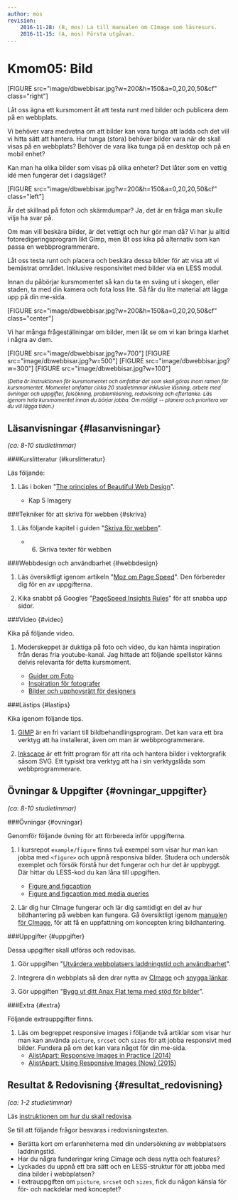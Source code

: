 ```yaml
---
author: mos
revision:
    2016-11-28: (B, mos) La till manualen om CImage som läsresurs.
    2016-11-15: (A, mos) Första utgåvan.
...
```

Kmom05: Bild
====================================

[FIGURE src="image/dbwebbisar.jpg?w=200&h=150&a=0,20,20,50&cf" class="right"]

Låt oss ägna ett kursmoment åt att testa runt med bilder och publicera dem på en webbplats.

Vi behöver vara medvetna om att bilder kan vara tunga att ladda och det vill vi hitta sätt att hantera. Hur tunga (stora) behöver bilder vara när de skall visas på en webbplats? Behöver de vara lika tunga på en desktop och på en mobil enhet?

Kan man ha olika bilder som visas på olika enheter? Det låter som en vettig idé men fungerar det i dagsläget?

<!--more-->

[FIGURE src="image/dbwebbisar.jpg?w=200&h=150&a=0,20,20,50&cf" class="left"]

Är det skillnad på foton och skärmdumpar? Ja, det är en fråga man skulle vilja ha svar på.

Om man vill beskära bilder, är det vettigt och hur gör man då? Vi har ju alltid fotoredigeringsprogram likt Gimp, men låt oss kika på alternativ som kan passa en webbprogrammerare.

Låt oss testa runt och placera och beskära dessa bilder för att visa att vi bemästrat området. Inklusive responsivitet med bilder via en LESS modul.

Innan du påbörjar kursmomentet så kan du ta en sväng ut i skogen, eller staden, ta med din kamera och fota loss lite. Så får du lite material att lägga upp på din me-sida.

[FIGURE src="image/dbwebbisar.jpg?w=200&h=150&a=0,20,20,50&cf" class="center"]

Vi har många frågeställningar om bilder, men låt se om vi kan bringa klarhet i några av dem.

[FIGURE src="image/dbwebbisar.jpg?w=700"]
[FIGURE src="image/dbwebbisar.jpg?w=500"]
[FIGURE src="image/dbwebbisar.jpg?w=300"]
[FIGURE src="image/dbwebbisar.jpg?w=100"]



<small>*(Detta är instruktionen för kursmomentet och omfattar det som skall göras inom ramen för kursmomentet. Momentet omfattar cirka 20 studietimmar inklusive läsning, arbete med övningar och uppgifter, felsökning, problemlösning, redovisning och eftertanke. Läs igenom hela kursmomentet innan du börjar jobba. Om möjligt -- planera och prioritera var du vill lägga tiden.)*</small>



Läsanvisningar  {#lasanvisningar}
---------------------------------

*(ca: 8-10 studietimmar)*


###Kurslitteratur  {#kurslitteratur}

Läs följande:

1. Läs i boken "[The principles of Beautiful Web Design](kunskap/boken-the-principles-of-beautiful-web-design)".

    * Kap 5 Imagery



###Tekniker för att skriva för webben {#skriva}

1. Läs följande kapitel i guiden "[Skriva för webben](https://www.iis.se/lar-dig-mer/guider/hur-man-skriver-for-webben/)".

    * 6. Skriva texter för webben



###Webbdesign och användbarhet {#webbdesign}

1. Läs översiktligt igenom artikeln "[Moz om Page Speed](https://moz.com/learn/seo/page-speed)". Den förbereder dig för en av uppgifterna.

1. Kika snabbt på Googles "[PageSpeed Insights Rules](https://developers.google.com/speed/docs/insights/rules)" för att snabba upp sidor.



###Video  {#video}

Kika på följande video.

1. Moderskeppet är duktiga på foto och video, du kan hämta inspiration från deras fria youtube-kanal. Jag hittade att följande spellistor känns delvis relevanta för detta kursmoment.

    * [Guider om Foto](https://www.youtube.com/playlist?list=PL7jFK1saS1_Aexc_tx2wWClpQOShZkD2_)
    * [Inspiration för fotografer](https://www.youtube.com/playlist?list=PL7jFK1saS1_DGvKLYHOBb9HlCd_6id-vS)
    * [Bilder och upphovsrätt för designers](https://www.youtube.com/playlist?list=PL7jFK1saS1_DYHuwI_r5U7vVeY6RhZlIM)

<!--
Titta på följande:

1. Till kursen finns en videoserie, "[Teknisk webbdesign och användbarhet](https://www.youtube.com/playlist?list=PLKtP9l5q3ce93K_FQtlmz2rcaR_BaKIET)", kika på de videor som börjar på 5.
-->



###Lästips {#lastips}

Kika igenom följande tips.

1. [GIMP](https://www.gimp.org/) är en fri variant till bildbehandlingsprogram. Det kan vara ett bra verktyg att ha installerat, även om man är webbprogrammerare.

1. [Inkscape](https://inkscape.org/en/) är ett fritt program för att rita och hantera bilder i vektorgrafik såsom SVG. Ett typiskt bra verktyg att ha i sin verktygslåda som webbprogrammerare.



Övningar & Uppgifter  {#ovningar_uppgifter}
-------------------------------------------

*(ca: 8-10 studietimmar)*



###Övningar {#ovningar}

Genomför följande övning för att förbereda inför uppgifterna.

1. I kursrepot `example/figure` finns två exempel som visar hur man kan jobba med `<figure>` och uppnå responsiva bilder. Studera och undersök exemplet och försök förstå hur det fungerar och hur det är uppbyggt. Där hittar du LESS-kod du kan låna till uppgiften.
    * [Figure and figcaption](repo/design/example/figure/figure.html)
    * [Figure and figcaption med media queries](repo/design/example/figure/figure-responsive.html)

1. Lär dig hur CImage fungerar och lär dig samtidigt en del av hur bildhantering på webben kan fungera. Gå översiktligt igenom [manualen för CImage](https://cimage.se/), för att få en uppfattning om koncepten kring bildhantering.

<!--
Bildlära.

jpeg (foton) kontra png (skärmdump)
color space
storlek på bilderna
kvalitet

-->


###Uppgifter {#uppgifter}

Dessa uppgifter skall utföras och redovisas.

1. Gör uppgiften "[Utvärdera webbplatsers laddningstid och användbarhet](uppgift/utvardera-webbplatsers-laddningstider-och-anvandbarhet)".

1. Integrera din webbplats så den drar nytta av [CImage](anax/cimage-for-bildskalning) och [snygga länkar](anax/snygga-lankar).

1. Gör uppgiften "[Bygg ut ditt Anax Flat tema med stöd för bilder](uppgift/anax-flat-tema-med-bilder)".



###Extra {#extra}

Följande extrauppgifter finns.

1. Läs om begreppet responsive images i följande två artiklar som visar hur man kan använda `picture`, `srcset` och `sizes` för att jobba responsivt med bilder. Fundera på om det kan vara något för din me-sida.
    * [AlistApart: Responsive Images in Practice (2014)](http://alistapart.com/article/responsive-images-in-practice)
    * [AlistApart: Using Responsive Images (Now) (2015)](http://alistapart.com/article/using-responsive-images-now)



Resultat & Redovisning  {#resultat_redovisning}
-----------------------------------------------

*(ca: 1-2 studietimmar)*

Läs [instruktionen om hur du skall redovisa](design/redovisa).

Se till att följande frågor besvaras i redovisningstexten.

* Berätta kort om erfarenheterna med din undersökning av webbplatsers laddningstid.
* Har du några funderingar kring Cimage och dess nytta och features?
* Lyckades du uppnå ett bra sätt och en LESS-struktur för att jobba med dina bilder i webbplatsen?
* I extrauppgiften om `picture`, `srcset` och `sizes`, fick du någon känsla för för- och nackdelar med konceptet?
